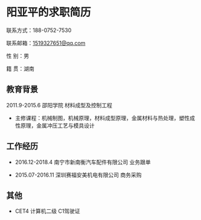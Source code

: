 
# 阳亚平的求职简历

联系方式：188-0752-7530

联系邮箱：1519327651@qq.com

性    别：男

籍    贯：湖南
## 教育背景

 2011.9-2015.6        邵阳学院                          材料成型及控制工程
- 主修课程：机械制图，机械原理，材料成型原理，金属材料与热处理，塑性成性原理，金属冲压工艺与模具设计
## 工作经历

- 2016.12-2018.4        南宁市新南衡汽车配件有限公司      业务跟单

- 2015.07-2016.11       深圳赛福安美机电有限公司          商务采购



## 其他

- CET4 计算机二级 C1驾驶证
